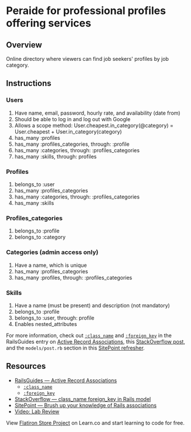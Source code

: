 # Peraide for professional profiles offering services

## Overview
Online directory where viewers can find job seekers' profiles by job category.  

## Instructions

### Users
1. Have name, email, password, hourly rate, and availability (date from)
2. Should be able to log in and log out with Google
3. Allows a scope method: User.cheapest.in_category(@category) = User.cheapest + User.in_category(category)
4. has_many :profiles
5. has_many :profiles_categories, through: :profile
6. has_many :categories, through: :profiles_categories
7. has_many :skills, through: profiles

### Profiles
1. belongs_to :user
2. has_many :profiles_categories
3. has_many :categories, through: :profiles_categories
4. has_many :skills

### Profiles_categories
1.	belongs_to :profile
2.	belongs_to :category

### Categories (admin access only)
1. Have a name, which is unique
2. has_many :profiles_categories
3. has_many :profiles, through: :profiles_categories

### Skills
1. Have a name (must be present) and description (not mandatory)
2. belongs_to :profile
3. belongs_to :user, through: profile
4. Enables nested_attributes



For more information, check out [`:class_name`][class_name] and [`:foreign_key`][foreign_key] in the RailsGuides entry on [Active Record Associations][RailsGuides], this [StackOverflow post][StackOverflow], and the `models/post.rb` section in this [SitePoint refresher][SitePoint].

## Resources
* [RailsGuides — Active Record Associations][RailsGuides]
  - [`:class_name`][class_name]
  - [`:foreign_key`][foreign_key]
* [StackOverflow — class_name foreign_key in Rails model][StackOverflow]
* [SitePoint — Brush up your knowledge of Rails associations][SitePoint]
* [Video: Lab Review](https://www.youtube.com/watch?v=x_qQCnYPyBk)

[RailsGuides]: http://guides.rubyonrails.org/association_basics.html
[class_name]: http://guides.rubyonrails.org/association_basics.html#options-for-belongs-to-class-name
[foreign_key]: http://guides.rubyonrails.org/association_basics.html#options-for-belongs-to-foreign-key
[StackOverflow]: https://stackoverflow.com/a/41135173
[SitePoint]: https://www.sitepoint.com/brush-up-your-knowledge-of-rails-associations/

<p class='util--hide'>View <a href='https://learn.co/lessons/flatiron-store-project'>Flatiron Store Project</a> on Learn.co and start learning to code for free.</p>
